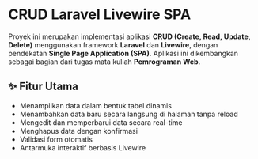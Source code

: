 # CRUD Laravel Livewire SPA

Proyek ini merupakan implementasi aplikasi **CRUD (Create, Read, Update, Delete)** menggunakan framework **Laravel** dan **Livewire**, dengan pendekatan **Single Page Application (SPA)**. Aplikasi ini dikembangkan sebagai bagian dari tugas mata kuliah **Pemrograman Web**.

## ✨ Fitur Utama

- Menampilkan data dalam bentuk tabel dinamis
- Menambahkan data baru secara langsung di halaman tanpa reload
- Mengedit dan memperbarui data secara real-time
- Menghapus data dengan konfirmasi
- Validasi form otomatis
- Antarmuka interaktif berbasis Livewire
